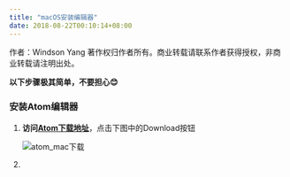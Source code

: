 ```yaml
---
title: "macOS安装编辑器"
date: 2018-08-22T00:10:14+08:00
---
```


作者：Windson Yang
著作权归作者所有。商业转载请联系作者获得授权，非商业转载请注明出处。

**以下步骤极其简单，不要担心😊**

### 安装Atom编辑器
1. **访问[Atom下载地址](https://atom.io/)**，点击下图中的Download按钮

    ![atom_mac下载]()

2.

